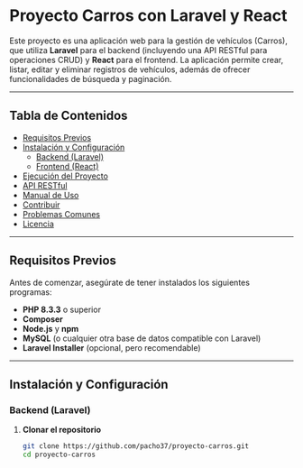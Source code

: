 # Proyecto Carros con Laravel y React

Este proyecto es una aplicación web para la gestión de vehículos (Carros), que utiliza **Laravel** para el backend (incluyendo una API RESTful para operaciones CRUD) y **React** para el frontend. La aplicación permite crear, listar, editar y eliminar registros de vehículos, además de ofrecer funcionalidades de búsqueda y paginación.

---

## Tabla de Contenidos

- [Requisitos Previos](#requisitos-previos)
- [Instalación y Configuración](#instalación-y-configuración)
  - [Backend (Laravel)](#backend-laravel)
  - [Frontend (React)](#frontend-react)
- [Ejecución del Proyecto](#ejecución-del-proyecto)
- [API RESTful](#api-restful)
- [Manual de Uso](#manual-de-uso)
- [Contribuir](#contribuir)
- [Problemas Comunes](#problemas-comunes)
- [Licencia](#licencia)

---

## Requisitos Previos

Antes de comenzar, asegúrate de tener instalados los siguientes programas:

- **PHP 8.3.3** o superior
- **Composer**
- **Node.js** y **npm**
- **MySQL** (o cualquier otra base de datos compatible con Laravel)
- **Laravel Installer** (opcional, pero recomendable)

---

## Instalación y Configuración

### Backend (Laravel)

1. **Clonar el repositorio**

   ```bash
   git clone https://github.com/pacho37/proyecto-carros.git
   cd proyecto-carros